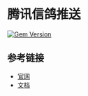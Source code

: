 # 腾讯信鸽推送

[![Gem Version](https://badge.fury.io/rb/qqpush.svg)](http://badge.fury.io/rb/qqpush)

## 参考链接

- [官网](http://xg.qq.com)
- [文档](http://developer.xg.qq.com/index.php/Rest_API)
